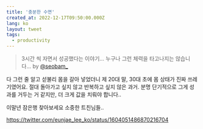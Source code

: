 ```yaml
---
title: '충분한 수면'
created_at: 2022-12-17T09:50:00.000Z
lang: ko
layout: tweet
tags:
  - productivity
---
```


> 3시간 씩 자면서 성공했다는 이야기... 누구나 그런 체력을 타고나지는 않습니다...
> by [@seobam\_](https://twitter.com/seobam_/status/1604007803517284352)

다 그런 줄 알고 섣불리 몸을 갈아 넣었더니 제 20대 말, 30대 초에 몸 상태가 진짜 쓰레기였어요. 절대 돌아가고 싶지 않고 반복하고 싶지 않은 과거. 분명 단기적으로 그게 성과를 거두는 거 같지만, 더 크게 값을 치뤄야 합니다..

이말년 잠은행 찾아보세요 소중한 트친님들..

https://twitter.com/eunjae_lee_ko/status/1604051486870216704
